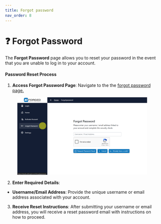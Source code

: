 ```yaml
---
title: Forgot password
nav_order: 8
---
```


# ❓ Forgot Password

The **Forgot Password** page allows you to reset your password in the event that you are unable to log in to your account.

#### Password Reset Process

1. **Access Forgot Password Page**: Navigate to the the [forgot password page.](https://studio.aiforged.com/forgotpassword)

<figure><img src="assets/image (27) (1) (1).png" alt=""><figcaption></figcaption></figure>

2. **Enter Required Details**:

* **Username/Email Address**: Provide the unique username or email address associated with your account.

3. **Receive Reset Instructions**: After submitting your username or email address, you will receive a reset password email with instructions on how to proceed.

